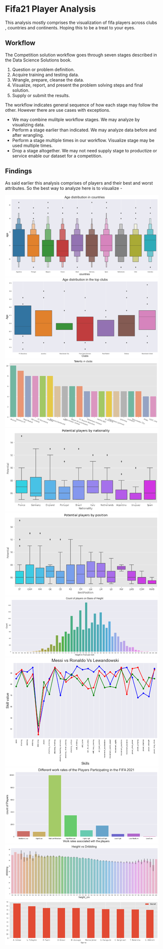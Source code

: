 # Fifa21 Player Analysis
This analysis mostly comprises the visualization of fifa players across clubs , countries and continents. Hoping this to be a treat to your eyes.

## Workflow 

The Competition solution workflow goes through seven stages described in the Data Science Solutions book.

1. Question or problem definition.
2. Acquire training and testing data.
3. Wrangle, prepare, cleanse the data.
4. Visualize, report, and present the problem solving steps and final solution.
5. Supply or submit the results.

The workflow indicates general sequence of how each stage may follow the other. However there are use cases with exceptions.

- We may combine mulitple workflow stages. We may analyze by visualizing data.
- Perform a stage earlier than indicated. We may analyze data before and after wrangling.
- Perform a stage multiple times in our workflow. Visualize stage may be used multiple times.
- Drop a stage altogether. We may not need supply stage to productize or service enable our dataset for a competition.

## Findings 

As said earlier this analysis comprises of players and their best and worst attributes. So the best way to analyze here is to visualize -

![fifa](https://github.com/Csengupta1101/Fifa21-Player-Analysis/blob/main/Player_Analysis.png)
![fifa](https://github.com/Csengupta1101/Fifa21-Player-Analysis/blob/main/Player_Analysis1.png)
![fifa](https://github.com/Csengupta1101/Fifa21-Player-Analysis/blob/main/Player_Analysis10.png)
![fifa](https://github.com/Csengupta1101/Fifa21-Player-Analysis/blob/main/Player_Analysis11.png)
![fifa](https://github.com/Csengupta1101/Fifa21-Player-Analysis/blob/main/Player_Analysis12.png)
![fifa](https://github.com/Csengupta1101/Fifa21-Player-Analysis/blob/main/Player_Analysis13.png)
![fifa](https://github.com/Csengupta1101/Fifa21-Player-Analysis/blob/main/Player_Analysis2.png)
![fifa](https://github.com/Csengupta1101/Fifa21-Player-Analysis/blob/main/Player_Analysis3.png)
![fifa](https://github.com/Csengupta1101/Fifa21-Player-Analysis/blob/main/Player_Analysis4.png)
![fifa](https://github.com/Csengupta1101/Fifa21-Player-Analysis/blob/main/Player_Analysis5.png)
